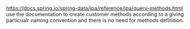 https://docs.spring.io/spring-data/jpa/reference/jpa/query-methods.html
use the documentation to create customer methods according to a giving particualr naming convention and there is no need for methods definition.
